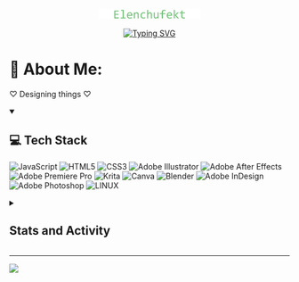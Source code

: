 
<!-- TITLE -->

<p align="center">
  <a>
    <img src="assets/titles.png" alt="Not Work" /></a>
</p>

<p align="center">
  <a href="https://git.io/typing-svg"><img src="https://readme-typing-svg.demolab.com?font=Regular+console&weight=900&pause=1000&color=8EC07C&center=true&vCenter=true&width=460&lines=Attempted+web+designer;Always+learning+new+things;Making+fabulous+designs;Correcting+errors;Preparing+coffee;Trying+things+out" alt="Typing SVG" /></a>
</p>


<!-- ABOUT ME -->

# 💫 About Me:

♡ Designing things ♡

<details open> 
  <summary><h2>💻 Tech Stack</h2></summary>
  
![JavaScript](https://img.shields.io/badge/javascript-%23323330.svg?style=for-the-badge&logo=javascript&logoColor=%23F7DF1E)
![HTML5](https://img.shields.io/badge/html5-%23E34F26.svg?style=for-the-badge&logo=html5&logoColor=white)
![CSS3](https://img.shields.io/badge/css3-%231572B6.svg?style=for-the-badge&logo=css3&logoColor=white)
![Adobe Illustrator](https://img.shields.io/badge/adobeillustrator-%23FF9A00.svg?style=for-the-badge&logo=adobeillustrator&logoColor=white)
![Adobe After Effects](https://img.shields.io/badge/Adobe%20After%20Effects-9999FF.svg?style=for-the-badge&logo=Adobe%20After%20Effects&logoColor=white)
![Adobe Premiere Pro](https://img.shields.io/badge/Adobe%20Premiere%20Pro-9999FF.svg?style=for-the-badge&logo=Adobe%20Premiere%20Pro&logoColor=white)
![Krita](https://img.shields.io/badge/Krita-203759?style=for-the-badge&logo=krita&logoColor=EEF37B)
![Canva](https://img.shields.io/badge/Canva-%2300C4CC.svg?style=for-the-badge&logo=Canva&logoColor=white)
![Blender](https://img.shields.io/badge/blender-%23F5792A.svg?style=for-the-badge&logo=blender&logoColor=white)
![Adobe InDesign](https://img.shields.io/badge/Adobe%20InDesign-49021F?style=for-the-badge&logo=adobeindesign&logoColor=white)
![Adobe Photoshop](https://img.shields.io/badge/adobephotoshop-%2331A8FF.svg?style=for-the-badge&logo=adobephotoshop&logoColor=white)
![LINUX](https://img.shields.io/badge/Linux-FCC624?style=for-the-badge&logo=linux&logoColor=black)
</details> 

<details> 
  <summary><h2>Stats and Activity</h2></summary>
  
  Statistics of my streaks 
  <!-- Streak Stats -->
  
[![GitHub Streak](https://streak-stats.demolab.com?user=Elenchufekt%20&theme=gruvbox&locale=es&date_format=j%20M%5B%20Y%5D&card_width=500)](https://git.io/streak-stats)

Profile Stats and my most used languages
<!-- Stats -->
![Anurag's GitHub stats](https://github-readme-stats.vercel.app/api?username=Elenchufekt&show_icons=true&theme=gruvbox) [![Top Langs](https://github-readme-stats.vercel.app/api/top-langs/?username=Elenchufekt&layout=donut&theme=gruvbox)](https://github.com/anuraghazra/github-readme-stats)


Activity graph
<!-- Activity Graph -->
[![Graphic](https://github-readme-activity-graph.vercel.app/graph?username=Elenchufekt&bg_color=282828&title_color=fabd2f&icon_color=c96a1d&line=d8a52e&point=fe8019&color=8ec07c)](https://github.com/ashutosh00710/github-readme-activity-graph)

</details>




---


![](https://visitcount.itsvg.in/api?id=ElenaPa&label=Profile%20Views&color=5&icon=0&pretty=true)
